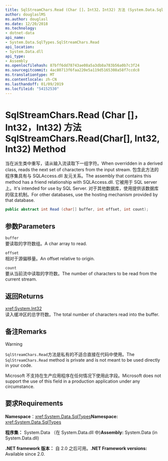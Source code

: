 ```yaml
---
title: SqlStreamChars.Read (Char []，Int32，Int32) 方法 (System.Data.SqlTypes)
author: douglaslMS
ms.author: douglasl
ms.date: 12/20/2018
ms.technology:
- dotnet-data
api_name:
- System.Data.SqlTypes.SqlStreamChars.Read
api_location:
- System.Data.dll
api_type:
- Assembly
ms.openlocfilehash: 87bff6dd78743ae08a5a3db8a783b56a0b7c3f24
ms.sourcegitcommit: 4ac80713f6faa220e5a119d5165308a58f7ccdc8
ms.translationtype: MT
ms.contentlocale: zh-CN
ms.lasthandoff: 01/09/2019
ms.locfileid: "54152530"
---
```

# <a name="sqlstreamcharsreadchar-int32-int32-method"></a><span data-ttu-id="6b636-102">SqlStreamChars.Read (Char []，Int32，Int32) 方法</span><span class="sxs-lookup"><span data-stu-id="6b636-102">SqlStreamChars.Read(Char[], Int32, Int32) Method</span></span>

<span data-ttu-id="6b636-103">当在派生类中重写，请从输入流读取下一组字符。</span><span class="sxs-lookup"><span data-stu-id="6b636-103">When overridden in a derived class, reads the next set of characters from the input stream.</span></span> <span data-ttu-id="6b636-104">包含此方法的程序集具有与 SQLAccess.dll 友元关系。</span><span class="sxs-lookup"><span data-stu-id="6b636-104">The assembly that contains this method has a friend relationship with SQLAccess.dll.</span></span> <span data-ttu-id="6b636-105">它被用于 SQL server 上。</span><span class="sxs-lookup"><span data-stu-id="6b636-105">It's intended for use by SQL Server.</span></span> <span data-ttu-id="6b636-106">对于其他数据库，使用提供该数据库的宿主机制。</span><span class="sxs-lookup"><span data-stu-id="6b636-106">For other databases, use the hosting mechanism provided by that database.</span></span>

```csharp
public abstract int Read (char[] buffer, int offset, int count);
```

## <a name="parameters"></a><span data-ttu-id="6b636-107">参数</span><span class="sxs-lookup"><span data-stu-id="6b636-107">Parameters</span></span>

`buffer`\
<span data-ttu-id="6b636-108">要读取的字符数组。</span><span class="sxs-lookup"><span data-stu-id="6b636-108">A char array to read.</span></span>

`offset`\
<span data-ttu-id="6b636-109">相对于源偏移量。</span><span class="sxs-lookup"><span data-stu-id="6b636-109">An offset relative to origin.</span></span>

`count`\
<span data-ttu-id="6b636-110">要从当前流中读取的字符数。</span><span class="sxs-lookup"><span data-stu-id="6b636-110">The number of characters to be read from the current stream.</span></span>

## <a name="returns"></a><span data-ttu-id="6b636-111">返回</span><span class="sxs-lookup"><span data-stu-id="6b636-111">Returns</span></span>

<xref:System.Int32>\
<span data-ttu-id="6b636-112">读入缓冲区的总字符数。</span><span class="sxs-lookup"><span data-stu-id="6b636-112">The total number of characters read into the buffer.</span></span>

## <a name="remarks"></a><span data-ttu-id="6b636-113">备注</span><span class="sxs-lookup"><span data-stu-id="6b636-113">Remarks</span></span>

> [!WARNING]
> <span data-ttu-id="6b636-114">`SqlStreamChars.Read`方法是私有的不适合直接在代码中使用。</span><span class="sxs-lookup"><span data-stu-id="6b636-114">The `SqlStreamChars.Read` method is private and is not meant to be used directly in your code.</span></span>
>
> <span data-ttu-id="6b636-115">Microsoft 不支持在生产应用程序在任何情况下使用此字段。</span><span class="sxs-lookup"><span data-stu-id="6b636-115">Microsoft does not support the use of this field in a production application under any circumstance.</span></span>

## <a name="requirements"></a><span data-ttu-id="6b636-116">要求</span><span class="sxs-lookup"><span data-stu-id="6b636-116">Requirements</span></span>

<span data-ttu-id="6b636-117">**Namespace**：<xref:System.Data.SqlTypes></span><span class="sxs-lookup"><span data-stu-id="6b636-117">**Namespace:** <xref:System.Data.SqlTypes></span></span>

<span data-ttu-id="6b636-118">**程序集：** System.Data （在 System.Data.dll 中)</span><span class="sxs-lookup"><span data-stu-id="6b636-118">**Assembly:** System.Data (in System.Data.dll)</span></span>

<span data-ttu-id="6b636-119">**.NET framework 版本：** 自 2.0 之后可用。</span><span class="sxs-lookup"><span data-stu-id="6b636-119">**.NET Framework versions:** Available since 2.0.</span></span>